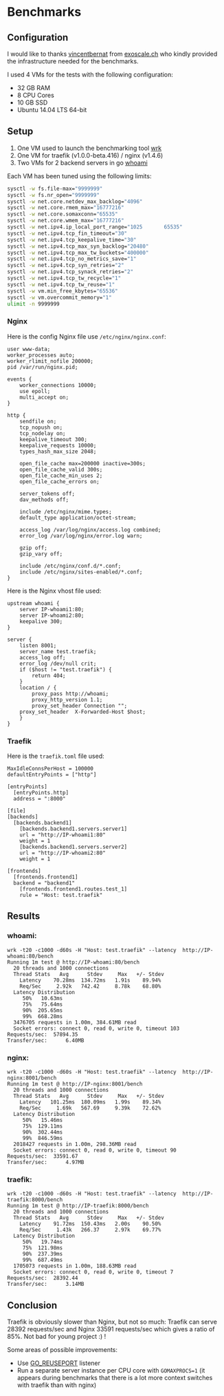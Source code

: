 # Benchmarks

## Configuration

I would like to thanks [vincentbernat](https://github.com/vincentbernat) from [exoscale.ch](https://www.exoscale.ch) who kindly provided the infrastructure needed for the benchmarks.

I used 4 VMs for the tests with the following configuration:

- 32 GB RAM
- 8 CPU Cores
- 10 GB SSD
- Ubuntu 14.04 LTS 64-bit

## Setup

1. One VM used to launch the benchmarking tool [wrk](https://github.com/wg/wrk)
2. One VM for traefik (v1.0.0-beta.416) / nginx (v1.4.6)
3. Two VMs for 2 backend servers in go [whoami](https://github.com/emilevauge/whoamI/)

Each VM has been tuned using the following limits:

```bash
sysctl -w fs.file-max="9999999"
sysctl -w fs.nr_open="9999999"
sysctl -w net.core.netdev_max_backlog="4096"
sysctl -w net.core.rmem_max="16777216"
sysctl -w net.core.somaxconn="65535"
sysctl -w net.core.wmem_max="16777216"
sysctl -w net.ipv4.ip_local_port_range="1025       65535"
sysctl -w net.ipv4.tcp_fin_timeout="30"
sysctl -w net.ipv4.tcp_keepalive_time="30"
sysctl -w net.ipv4.tcp_max_syn_backlog="20480"
sysctl -w net.ipv4.tcp_max_tw_buckets="400000"
sysctl -w net.ipv4.tcp_no_metrics_save="1"
sysctl -w net.ipv4.tcp_syn_retries="2"
sysctl -w net.ipv4.tcp_synack_retries="2"
sysctl -w net.ipv4.tcp_tw_recycle="1"
sysctl -w net.ipv4.tcp_tw_reuse="1"
sysctl -w vm.min_free_kbytes="65536"
sysctl -w vm.overcommit_memory="1"
ulimit -n 9999999
```

### Nginx

Here is the config Nginx file use `/etc/nginx/nginx.conf`:

```
user www-data;
worker_processes auto;
worker_rlimit_nofile 200000;
pid /var/run/nginx.pid;

events {
    worker_connections 10000;
    use epoll;
    multi_accept on;
}

http {
    sendfile on;
    tcp_nopush on;
    tcp_nodelay on;
    keepalive_timeout 300;
    keepalive_requests 10000;
    types_hash_max_size 2048;

    open_file_cache max=200000 inactive=300s; 
    open_file_cache_valid 300s; 
    open_file_cache_min_uses 2;
    open_file_cache_errors on;

    server_tokens off;
    dav_methods off;

    include /etc/nginx/mime.types;
    default_type application/octet-stream;

    access_log /var/log/nginx/access.log combined;
    error_log /var/log/nginx/error.log warn;

    gzip off;
    gzip_vary off;

    include /etc/nginx/conf.d/*.conf;
    include /etc/nginx/sites-enabled/*.conf;
}
```

Here is the Nginx vhost file used:

```
upstream whoami {
    server IP-whoami1:80;
    server IP-whoami2:80;
    keepalive 300;
}

server {
    listen 8001;
    server_name test.traefik;
    access_log off;
    error_log /dev/null crit;
    if ($host != "test.traefik") {
        return 404;
    }
    location / {
        proxy_pass http://whoami;
        proxy_http_version 1.1;
        proxy_set_header Connection "";
	proxy_set_header  X-Forwarded-Host $host;
    }
}
```

### Traefik

Here is the `traefik.toml` file used:

```
MaxIdleConnsPerHost = 100000
defaultEntryPoints = ["http"]

[entryPoints]
  [entryPoints.http]
  address = ":8000"

[file]
[backends]
  [backends.backend1]
    [backends.backend1.servers.server1]
    url = "http://IP-whoami1:80"
    weight = 1
    [backends.backend1.servers.server2]
    url = "http://IP-whoami2:80"
    weight = 1

[frontends]
  [frontends.frontend1]
  backend = "backend1"
    [frontends.frontend1.routes.test_1]
    rule = "Host: test.traefik"
```

## Results

### whoami:
```
wrk -t20 -c1000 -d60s -H "Host: test.traefik" --latency  http://IP-whoami:80/bench
Running 1m test @ http://IP-whoami:80/bench
  20 threads and 1000 connections
  Thread Stats   Avg      Stdev     Max   +/- Stdev
    Latency    70.28ms  134.72ms   1.91s    89.94%
    Req/Sec     2.92k   742.42     8.78k    68.80%
  Latency Distribution
     50%   10.63ms
     75%   75.64ms
     90%  205.65ms
     99%  668.28ms
  3476705 requests in 1.00m, 384.61MB read
  Socket errors: connect 0, read 0, write 0, timeout 103
Requests/sec:  57894.35
Transfer/sec:      6.40MB
```

### nginx:
```
wrk -t20 -c1000 -d60s -H "Host: test.traefik" --latency  http://IP-nginx:8001/bench
Running 1m test @ http://IP-nginx:8001/bench
  20 threads and 1000 connections
  Thread Stats   Avg      Stdev     Max   +/- Stdev
    Latency   101.25ms  180.09ms   1.99s    89.34%
    Req/Sec     1.69k   567.69     9.39k    72.62%
  Latency Distribution
     50%   15.46ms
     75%  129.11ms
     90%  302.44ms
     99%  846.59ms
  2018427 requests in 1.00m, 298.36MB read
  Socket errors: connect 0, read 0, write 0, timeout 90
Requests/sec:  33591.67
Transfer/sec:      4.97MB
```

### traefik:
```
wrk -t20 -c1000 -d60s -H "Host: test.traefik" --latency  http://IP-traefik:8000/bench
Running 1m test @ http://IP-traefik:8000/bench
  20 threads and 1000 connections
  Thread Stats   Avg      Stdev     Max   +/- Stdev
    Latency    91.72ms  150.43ms   2.00s    90.50%
    Req/Sec     1.43k   266.37     2.97k    69.77%
  Latency Distribution
     50%   19.74ms
     75%  121.98ms
     90%  237.39ms
     99%  687.49ms
  1705073 requests in 1.00m, 188.63MB read
  Socket errors: connect 0, read 0, write 0, timeout 7
Requests/sec:  28392.44
Transfer/sec:      3.14MB
```

## Conclusion

Traefik is obviously slower than Nginx, but not so much: Traefik can serve 28392 requests/sec and Nginx 33591 requests/sec which gives a ratio of 85%.
Not bad for young project :) !

Some areas of possible improvements:

- Use [GO_REUSEPORT](https://github.com/kavu/go_reuseport) listener
- Run a separate server instance per CPU core with `GOMAXPROCS=1` (it appears during benchmarks that there is a lot more context switches with traefik than with nginx)

